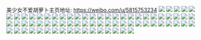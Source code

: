 美少女不爱胡萝卜主页地址: https://weibo.com/u/5815753234 
![](https://wx4.sinaimg.cn/mw2000/006lAj5wgy1h915zydl5oj32162njkjo.jpg) 
![](https://wx4.sinaimg.cn/mw2000/006lAj5wgy1h915zzs9h6j31kl1ycnpd.jpg) 
![](https://wx4.sinaimg.cn/mw2000/006lAj5wgy1h91604prmwj32c0340nph.jpg) 
![](https://wx4.sinaimg.cn/mw2000/006lAj5wgy1h9160apmv0j32br2oye86.jpg) 
![](https://wx4.sinaimg.cn/mw2000/006lAj5wgy1h8xu4or62gj30zo186dji.jpg) 
![](https://wx4.sinaimg.cn/mw2000/006lAj5wgy1h8wunr6fowj30u0140wlg.jpg) 
![](https://wx4.sinaimg.cn/mw2000/006lAj5wly1h7z74uvks5j30u01sxjv6.jpg) 
![](https://wx4.sinaimg.cn/mw2000/006lAj5wly1h7iqsieblej30u01sxq6b.jpg) 
![](https://wx4.sinaimg.cn/mw2000/006lAj5wly1h7iqsl7i1cj30u01sxn6w.jpg) 
![](https://wx4.sinaimg.cn/mw2000/006lAj5wly1h7iqsm8w3xj30u043q4qp.jpg) 
![](https://wx4.sinaimg.cn/mw2000/006lAj5wly1h7iqv1nf0wj30u01sxgo0.jpg) 
![](https://wx4.sinaimg.cn/mw2000/006lAj5wly1h7ef034u0zj30u018agmz.jpg) 
![](https://wx4.sinaimg.cn/mw2000/006lAj5wly1h769ndsk40j31900u0gtn.jpg) 
![](https://wx4.sinaimg.cn/mw2000/006lAj5wly1h6z7mqo4xoj32ax0u0kd6.jpg) 
![](https://wx4.sinaimg.cn/mw2000/006lAj5wly1h6z7mq2i6yj31hc0u0tcx.jpg) 
![](https://wx4.sinaimg.cn/mw2000/006lAj5wly1h6vx8xga0zj31400u0q6o.jpg) 
![](https://wx4.sinaimg.cn/mw2000/006lAj5wly1h6uby2fowaj31900u045y.jpg) 
![](https://wx4.sinaimg.cn/mw2000/006lAj5wly1h6t86eoq9cj30zo0n2jt5.jpg) 
![](https://wx4.sinaimg.cn/mw2000/006lAj5wly1h6otfiefxtj30u00u043t.jpg) 
![](https://wx4.sinaimg.cn/mw2000/006lAj5wly1h6k39qq6zrj30u011idlk.jpg) 
![](https://wx4.sinaimg.cn/mw2000/006lAj5wly1h6gvi39otsj30up1oc0wj.jpg) 
![](https://wx4.sinaimg.cn/mw2000/006lAj5wly1h6gvi2wpryj30vf1rn446.jpg) 
![](https://wx4.sinaimg.cn/mw2000/006lAj5wly1h6gvi3oetuj30v61po0tj.jpg) 
![](https://wx4.sinaimg.cn/mw2000/006lAj5wly1h6ecuony3tj30u00u0408.jpg) 
![](https://wx4.sinaimg.cn/mw2000/006lAj5wly1h6ecwow2wmj30u00u076k.jpg) 
![](https://wx4.sinaimg.cn/mw2000/006lAj5wly1h6dzfotu7yj30zo0czdkh.jpg) 
![](https://wx4.sinaimg.cn/mw2000/006lAj5wly1h6bs5uy65rj30zo2564qp.jpg) 
![](https://wx4.sinaimg.cn/mw2000/006lAj5wly1h67gt1v543j30u00u0woa.jpg) 
![](https://wx4.sinaimg.cn/mw2000/006lAj5wly1h5ybp1bk0rj33402c0u0z.jpg) 
![](https://wx4.sinaimg.cn/mw2000/006lAj5wly1h5ybotoijoj33402c01l0.jpg) 
![](https://wx4.sinaimg.cn/mw2000/006lAj5wly1h5ybpjwig4j33402c0x20.jpg) 
![](https://wx4.sinaimg.cn/mw2000/006lAj5wly1h5c9hv3y7hj31o027ub29.jpg) 
![](https://wx4.sinaimg.cn/mw2000/006lAj5wly1h5c9hvg5xmj31900u0tg5.jpg) 
![](https://wx4.sinaimg.cn/mw2000/006lAj5wly1h5c9hw74rej327u1o01kx.jpg) 
![](https://wx4.sinaimg.cn/mw2000/006lAj5wly1h5c9hwelffj319y0sj4in.jpg) 
![](https://wx4.sinaimg.cn/mw2000/006lAj5wly1h5c9hvpwwbj31fx0r1b29.jpg) 
![](https://wx4.sinaimg.cn/mw2000/006lAj5wly1h5c9ht4hipj30u00u0agf.jpg) 
![](https://wx4.sinaimg.cn/mw2000/006lAj5wly1h5b5uquxkpj32c03401l0.jpg) 
![](https://wx4.sinaimg.cn/mw2000/006lAj5wly1h5b5uw21i5j33402c0x6t.jpg) 
![](https://wx4.sinaimg.cn/mw2000/006lAj5wly1h5b5v2gnv3j32c02z6npg.jpg) 
![](https://wx4.sinaimg.cn/mw2000/006lAj5wgy1h58n343o45j30zo25610r.jpg) 
![](https://wx4.sinaimg.cn/mw2000/006lAj5wgy1h58n68d1t8j30u01hcqjd.jpg) 
![](https://wx4.sinaimg.cn/mw2000/006lAj5wgy1h58n6h09mxj33402c04qt.jpg) 
![](https://wx4.sinaimg.cn/mw2000/006lAj5wgy1h58n6hv6twj30u01hc4ad.jpg) 
![](https://wx4.sinaimg.cn/mw2000/006lAj5wgy1h57xdqye78j32c03404qs.jpg) 
![](https://wx4.sinaimg.cn/mw2000/006lAj5wgy1h57xdxe741j30zo256u0x.jpg) 
![](https://wx4.sinaimg.cn/mw2000/006lAj5wgy1h54015tur2j31400u0n7k.jpg) 
![](https://wx4.sinaimg.cn/mw2000/006lAj5wgy1h4zkk9duddj30u014mqbw.jpg) 
![](https://wx4.sinaimg.cn/mw2000/006lAj5wgy1h4zkkaqrgpj30u0140qbh.jpg) 
![](https://wx4.sinaimg.cn/mw2000/006lAj5wgy1h4zkkham26j30u0140gv8.jpg) 
![](https://wx4.sinaimg.cn/mw2000/006lAj5wly1h4nn67v6ldj30u00z2whq.jpg) 
![](https://wx4.sinaimg.cn/mw2000/006lAj5wly1h4iw9pned1j30u00u07a6.jpg) 
![](https://wx4.sinaimg.cn/mw2000/006lAj5wly1h4iw9q7pgcj30u00zgter.jpg) 
![](https://wx4.sinaimg.cn/mw2000/006lAj5wly1h4awyo77e4j32c0340b2a.jpg) 
![](https://wx4.sinaimg.cn/mw2000/006lAj5wly1h45s8uq7mzj30zo2564qq.jpg) 
![](https://wx4.sinaimg.cn/mw2000/006lAj5wly1h43y3o8z6cj30u013yn15.jpg) 
![](https://wx4.sinaimg.cn/mw2000/006lAj5wly1h3n5x6bsksj30zo2561kx.jpg) 
![](https://wx4.sinaimg.cn/mw2000/006lAj5wly1h3n5x5eu2kj30zo2561kx.jpg) 
![](https://wx4.sinaimg.cn/mw2000/006lAj5wly1h3kudwiftyj30xb0ca77q.jpg) 
![](https://wx4.sinaimg.cn/mw2000/006lAj5wly1h39eu0gby0j30v70hxjvb.jpg) 
![](https://wx4.sinaimg.cn/mw2000/006lAj5wly1h36p26pemaj33402c0e82.jpg) 
![](https://wx4.sinaimg.cn/mw2000/006lAj5wly1h35943dh1jj30zo1gzn6c.jpg) 
![](https://wx4.sinaimg.cn/mw2000/006lAj5wly1h34omhuz94j31kb1x8kjl.jpg) 
![](https://wx4.sinaimg.cn/mw2000/006lAj5wly1h31uvoattgj30dw0dwjsb.jpg) 
![](https://wx4.sinaimg.cn/mw2000/006lAj5wly1h2z9yys8eaj30sg0rxwkq.jpg) 
![](https://wx4.sinaimg.cn/mw2000/006lAj5wly1h2xdxjsfufj30zo0unju5.jpg) 
![](https://wx4.sinaimg.cn/mw2000/006lAj5wly1h2xdxk2gqzj30zo0p8wfu.jpg) 
![](https://wx4.sinaimg.cn/mw2000/006lAj5wly1h2qhmhmxb8j30u00u017b.jpg) 
![](https://wx4.sinaimg.cn/mw2000/006lAj5wly1h2qhmh3qssj30u00u0tl0.jpg) 
![](https://wx4.sinaimg.cn/mw2000/006lAj5wly1h2fsuq3575j30u00usjwx.jpg) 
![](https://wx4.sinaimg.cn/mw2000/006lAj5wly1h2bmkxrkq5j30dw0dwt9i.jpg) 
![](https://wx4.sinaimg.cn/mw2000/006lAj5wly1h2ajth20oej30u014mti0.jpg) 
